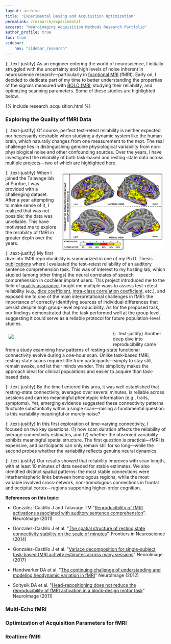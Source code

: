 ```yaml
---
layout: archive
title: "Experimental Desing and Acquisition Optimization"
permalink: /research/experimental
excerpt: "Neuroimaging Acquisition Methods Research Portfolio"
author_profile: true
toc: true
sidebar:
    nav: "sidebar_research"
---
```


{: .text-justify}
As an engineer entering the world of neuroscience, I initially struggled with the uncertainty and high levels of noise inherent in neuroscience research—particularly in <a href="https://en.wikipedia.org/wiki/Functional_magnetic_resonance_imaging">fucntional MRI</a> (fMRI). Early on, I decided to dedicate part of my time to better understanding the properties of the signals measured with <a href="https://en.wikipedia.org/wiki/Blood-oxygenation-level%E2%80%93dependent_imaging">BOLD fMRI</a>, studying their reliability, and optimizing scanning parameters. Some of these studies are highlighted below.

{% include research_acquisition.html %}



### Exploring the Quality of fMRI Data

{: .text-justify}
Of course, perfect test–retest reliability is neither expected nor necessarily desirable when studying a dynamic system like the human brain, which naturally changes from one measurement to the next. The real challenge lies in distinguishing genuine physiological variability from non-physiological noise and other confounding sources. Over the years, I have investigated the reliability of both task-based and resting-state data across multiple projects—two of which are highlighted here.

<img align="right" src="/assets/pub_images/repro_2017.png" width="317 px" style="padding: 10px">

{: .text-justify}
When I joined the Talavage lab at Purdue, I was provided with a challenging dataset. After a year attempting to make sense of it, I realized that was not possible: the data was unreliable. This have motivated me to explore the reliability of fMRI in greater depth over the years.

{: .text-justify}
My first dive into fMRI reproducibility is summarized in one of my Ph.D. Thesis [publications](https://www.sciencedirect.com/science/article/abs/pii/S105381191001284X) where I evaluated the test–retest reliability of an auditory sentence comprehension task. This was of interest to my hosting lab, which studied (among other things) the neural correlates of speech comprehension in cochlear implant users. This project introduced me to the field of [quality assurance](https://www.frontiersin.org/research-topics/33922/demonstrating-quality-control-qc-procedures-in-fmri/magazine), tought me multiple ways to assess test–retest reliability (e.g., [dice coefficient](https://en.wikipedia.org/wiki/Dice-S%C3%B8rensen_coefficien), [intra-class correlation coefficient](https://en.wikipedia.org/wiki/Intraclass_correlation), etc.), and exposed me to one of the main interpretational challenges in fMRI: the importance of correctly identifying sources of individual differences that persist despite high group-level reproducibility. As for the proposed task, our findings demonstrated that the task performed well at the group level, suggesting it could serve as a reliable protocol for future population-level studies.

<img align="left" src="https://javiergcas.github.io/files/research/tvfc/research_tvfc_img01.png" width="317 px" style="padding: 10px">
{: .text-justify}
Another deep dive into reproducibility came from a study examining how patterns of resting-state functional connectivity evolve during a one-hour scan. Unlike task-based fMRI, resting-state scans require little from participants—simply to stay still, remain awake, and let their minds wander. This simplicity makes the approach ideal for clinical populations and easier to acquire than task-based data.

{: .text-justify}
By the time I entered this area, it was well established that resting-state connectivity, averaged over several minutes, is reliable across sessions and carries meaningful phenotypic information (e.g., traits, symptoms). Yet, emerging evidence suggested these connectivity patterns fluctuate substantially within a single scan—raising a fundamental question: is this variability meaningful or merely noise?

{: .text-justify}
In this first exploration of time-varying connectivity, I focused on two key questions: (1) how scan duration affects the reliability of average connectivity estimates, and (2) whether the observed variability exhibits meaningful spatial structure. The first question is practical—fMRI is expensive, and participants can only remain still for so long—while the second probes whether the variability reflects genuine neural dynamics.

{: .text-justify}
Our results showed that reliability improves with scan length, with at least 10 minutes of data needed for stable estimates. We also identified distinct spatial patterns: the most stable connections were interhemispheric links between homologous regions, while the most variable involved cross-network, non-homologous connections in frontal and occipital cortex—regions supporting higher-order cognition.

**References on this topic:**
* Gonzalez-Castillo J and Talavage TM “[Reproducibility of fMRI activations associated with auditory sentence comprehension](https://pmc.ncbi.nlm.nih.gov/articles/PMC3008333/pdf/nihms-244051.pdf)”. NeuroImage (2011)

* Gonzalez-Castillo J et al. “[The spatial structure of resting state connectivity stability on the scale of minutes](https://www.frontiersin.org/journals/neuroscience/articles/10.3389/fnins.2014.00138/full)”. Frontiers in Neuroscience (2014)

* Gonzalez-Castillo J et al. "[Variace decomposition for single-subject task-based fMRI activity estimates across many sessions](https://www.sciencedirect.com/science/article/pii/S105381191630578X)" NeuroImage (2017)
* Handwerker DA et al. "[The continuing challenge of understanding and modeling heodynamic variation in fMRI](https://www.sciencedirect.com/science/article/abs/pii/S1053811912001929)" NeuroImage (2012)

* Soltysik DA et al. "[Head-repositioning does not reduce the reproducibility of fMRI activation in a block-design motor task](https://www.sciencedirect.com/science/article/pii/S1053811911002849)" NeuroImage (2011)

### Multi-Echo fMRI


### Optimization of Acquisition Parameters for fMRI

### Realtime fMRI 

